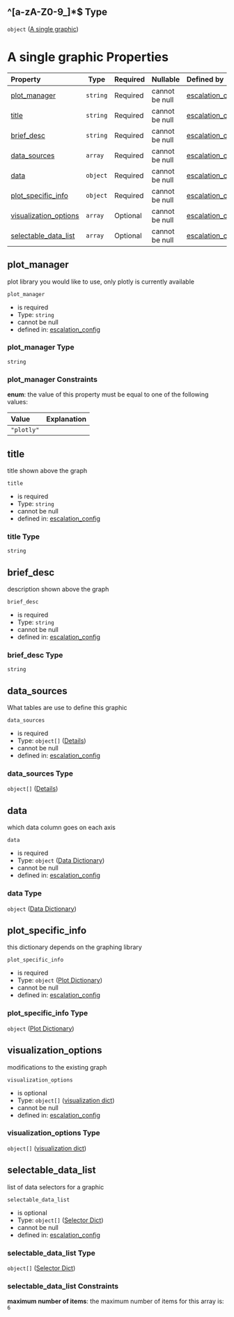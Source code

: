 ## ^\[a-zA-Z0-9\_]\*$ Type

`object` ([A single graphic](escos-properties-dashboard-dictionary-patternproperties-dashboard-page-properties-graphics-dictionary-patternproperties-a-single-graphic.md))

# A single graphic Properties

| Property                                        | Type     | Required | Nullable       | Defined by                                                                                                                                                                                                                                                                                                                                                            |
| :---------------------------------------------- | -------- | -------- | -------------- | :-------------------------------------------------------------------------------------------------------------------------------------------------------------------------------------------------------------------------------------------------------------------------------------------------------------------------------------------------------------------- |
| [plot_manager](#plot_manager)                   | `string` | Required | cannot be null | [escalation_config](escos-properties-dashboard-dictionary-patternproperties-dashboard-page-properties-graphics-dictionary-patternproperties-a-single-graphic-properties-plot_manager.md "undefined#/properties/available_pages/patternProperties/^\[a-zA-Z0-9\_]\*$/properties/graphics/patternProperties/^\[a-zA-Z0-9\_]\*$/properties/plot_manager")                |
| [title](#title)                                 | `string` | Required | cannot be null | [escalation_config](escos-properties-dashboard-dictionary-patternproperties-dashboard-page-properties-graphics-dictionary-patternproperties-a-single-graphic-properties-title.md "undefined#/properties/available_pages/patternProperties/^\[a-zA-Z0-9\_]\*$/properties/graphics/patternProperties/^\[a-zA-Z0-9\_]\*$/properties/title")                              |
| [brief_desc](#brief_desc)                       | `string` | Required | cannot be null | [escalation_config](escos-properties-dashboard-dictionary-patternproperties-dashboard-page-properties-graphics-dictionary-patternproperties-a-single-graphic-properties-brief_desc.md "undefined#/properties/available_pages/patternProperties/^\[a-zA-Z0-9\_]\*$/properties/graphics/patternProperties/^\[a-zA-Z0-9\_]\*$/properties/brief_desc")                    |
| [data_sources](#data_sources)                   | `array`  | Required | cannot be null | [escalation_config](escos-properties-dashboard-dictionary-patternproperties-dashboard-page-properties-graphics-dictionary-patternproperties-a-single-graphic-properties-data_sources.md "undefined#/properties/available_pages/patternProperties/^\[a-zA-Z0-9\_]\*$/properties/graphics/patternProperties/^\[a-zA-Z0-9\_]\*$/properties/data_sources")                |
| [data](#data)                                   | `object` | Required | cannot be null | [escalation_config](escos-properties-dashboard-dictionary-patternproperties-dashboard-page-properties-graphics-dictionary-patternproperties-a-single-graphic-properties-data-dictionary.md "undefined#/properties/available_pages/patternProperties/^\[a-zA-Z0-9\_]\*$/properties/graphics/patternProperties/^\[a-zA-Z0-9\_]\*$/properties/data")                     |
| [plot_specific_info](#plot_specific_info)       | `object` | Required | cannot be null | [escalation_config](escos-properties-dashboard-dictionary-patternproperties-dashboard-page-properties-graphics-dictionary-patternproperties-a-single-graphic-properties-plot-dictionary.md "undefined#/properties/available_pages/patternProperties/^\[a-zA-Z0-9\_]\*$/properties/graphics/patternProperties/^\[a-zA-Z0-9\_]\*$/properties/plot_specific_info")       |
| [visualization_options](#visualization_options) | `array`  | Optional | cannot be null | [escalation_config](escos-properties-dashboard-dictionary-patternproperties-dashboard-page-properties-graphics-dictionary-patternproperties-a-single-graphic-properties-visualization-list.md "undefined#/properties/available_pages/patternProperties/^\[a-zA-Z0-9\_]\*$/properties/graphics/patternProperties/^\[a-zA-Z0-9\_]\*$/properties/visualization_options") |
| [selectable_data_list](#selectable_data_list)   | `array`  | Optional | cannot be null | [escalation_config](escos-properties-dashboard-dictionary-patternproperties-dashboard-page-properties-graphics-dictionary-patternproperties-a-single-graphic-properties-selector-list.md "undefined#/properties/available_pages/patternProperties/^\[a-zA-Z0-9\_]\*$/properties/graphics/patternProperties/^\[a-zA-Z0-9\_]\*$/properties/selectable_data_list")       |

## plot_manager

plot library you would like to use, only plotly is currently available


`plot_manager`

-   is required
-   Type: `string`
-   cannot be null
-   defined in: [escalation_config](escos-properties-dashboard-dictionary-patternproperties-dashboard-page-properties-graphics-dictionary-patternproperties-a-single-graphic-properties-plot_manager.md "undefined#/properties/available_pages/patternProperties/^\[a-zA-Z0-9\_]\*$/properties/graphics/patternProperties/^\[a-zA-Z0-9\_]\*$/properties/plot_manager")

### plot_manager Type

`string`

### plot_manager Constraints

**enum**: the value of this property must be equal to one of the following values:

| Value      | Explanation |
| :--------- | ----------- |
| `"plotly"` |             |

## title

title shown above the graph


`title`

-   is required
-   Type: `string`
-   cannot be null
-   defined in: [escalation_config](escos-properties-dashboard-dictionary-patternproperties-dashboard-page-properties-graphics-dictionary-patternproperties-a-single-graphic-properties-title.md "undefined#/properties/available_pages/patternProperties/^\[a-zA-Z0-9\_]\*$/properties/graphics/patternProperties/^\[a-zA-Z0-9\_]\*$/properties/title")

### title Type

`string`

## brief_desc

description shown above the graph


`brief_desc`

-   is required
-   Type: `string`
-   cannot be null
-   defined in: [escalation_config](escos-properties-dashboard-dictionary-patternproperties-dashboard-page-properties-graphics-dictionary-patternproperties-a-single-graphic-properties-brief_desc.md "undefined#/properties/available_pages/patternProperties/^\[a-zA-Z0-9\_]\*$/properties/graphics/patternProperties/^\[a-zA-Z0-9\_]\*$/properties/brief_desc")

### brief_desc Type

`string`

## data_sources

What tables are use to define this graphic


`data_sources`

-   is required
-   Type: `object[]` ([Details](escos-properties-dashboard-dictionary-patternproperties-dashboard-page-properties-graphics-dictionary-patternproperties-a-single-graphic-properties-data_sources-items.md))
-   cannot be null
-   defined in: [escalation_config](escos-properties-dashboard-dictionary-patternproperties-dashboard-page-properties-graphics-dictionary-patternproperties-a-single-graphic-properties-data_sources.md "undefined#/properties/available_pages/patternProperties/^\[a-zA-Z0-9\_]\*$/properties/graphics/patternProperties/^\[a-zA-Z0-9\_]\*$/properties/data_sources")

### data_sources Type

`object[]` ([Details](escos-properties-dashboard-dictionary-patternproperties-dashboard-page-properties-graphics-dictionary-patternproperties-a-single-graphic-properties-data_sources-items.md))

## data

which data column goes on each axis


`data`

-   is required
-   Type: `object` ([Data Dictionary](escos-properties-dashboard-dictionary-patternproperties-dashboard-page-properties-graphics-dictionary-patternproperties-a-single-graphic-properties-data-dictionary.md))
-   cannot be null
-   defined in: [escalation_config](escos-properties-dashboard-dictionary-patternproperties-dashboard-page-properties-graphics-dictionary-patternproperties-a-single-graphic-properties-data-dictionary.md "undefined#/properties/available_pages/patternProperties/^\[a-zA-Z0-9\_]\*$/properties/graphics/patternProperties/^\[a-zA-Z0-9\_]\*$/properties/data")

### data Type

`object` ([Data Dictionary](escos-properties-dashboard-dictionary-patternproperties-dashboard-page-properties-graphics-dictionary-patternproperties-a-single-graphic-properties-data-dictionary.md))

## plot_specific_info

this dictionary depends on the graphing library


`plot_specific_info`

-   is required
-   Type: `object` ([Plot Dictionary](escos-properties-dashboard-dictionary-patternproperties-dashboard-page-properties-graphics-dictionary-patternproperties-a-single-graphic-properties-plot-dictionary.md))
-   cannot be null
-   defined in: [escalation_config](escos-properties-dashboard-dictionary-patternproperties-dashboard-page-properties-graphics-dictionary-patternproperties-a-single-graphic-properties-plot-dictionary.md "undefined#/properties/available_pages/patternProperties/^\[a-zA-Z0-9\_]\*$/properties/graphics/patternProperties/^\[a-zA-Z0-9\_]\*$/properties/plot_specific_info")

### plot_specific_info Type

`object` ([Plot Dictionary](escos-properties-dashboard-dictionary-patternproperties-dashboard-page-properties-graphics-dictionary-patternproperties-a-single-graphic-properties-plot-dictionary.md))

## visualization_options

modifications to the existing graph


`visualization_options`

-   is optional
-   Type: `object[]` ([visualization dict](escos-properties-dashboard-dictionary-patternproperties-dashboard-page-properties-graphics-dictionary-patternproperties-a-single-graphic-properties-visualization-list-visualization-dict.md))
-   cannot be null
-   defined in: [escalation_config](escos-properties-dashboard-dictionary-patternproperties-dashboard-page-properties-graphics-dictionary-patternproperties-a-single-graphic-properties-visualization-list.md "undefined#/properties/available_pages/patternProperties/^\[a-zA-Z0-9\_]\*$/properties/graphics/patternProperties/^\[a-zA-Z0-9\_]\*$/properties/visualization_options")

### visualization_options Type

`object[]` ([visualization dict](escos-properties-dashboard-dictionary-patternproperties-dashboard-page-properties-graphics-dictionary-patternproperties-a-single-graphic-properties-visualization-list-visualization-dict.md))

## selectable_data_list

list of data selectors for a graphic


`selectable_data_list`

-   is optional
-   Type: `object[]` ([Selector Dict](escos-properties-dashboard-dictionary-patternproperties-dashboard-page-properties-graphics-dictionary-patternproperties-a-single-graphic-properties-selector-list-selector-dict.md))
-   cannot be null
-   defined in: [escalation_config](escos-properties-dashboard-dictionary-patternproperties-dashboard-page-properties-graphics-dictionary-patternproperties-a-single-graphic-properties-selector-list.md "undefined#/properties/available_pages/patternProperties/^\[a-zA-Z0-9\_]\*$/properties/graphics/patternProperties/^\[a-zA-Z0-9\_]\*$/properties/selectable_data_list")

### selectable_data_list Type

`object[]` ([Selector Dict](escos-properties-dashboard-dictionary-patternproperties-dashboard-page-properties-graphics-dictionary-patternproperties-a-single-graphic-properties-selector-list-selector-dict.md))

### selectable_data_list Constraints

**maximum number of items**: the maximum number of items for this array is: `6`
